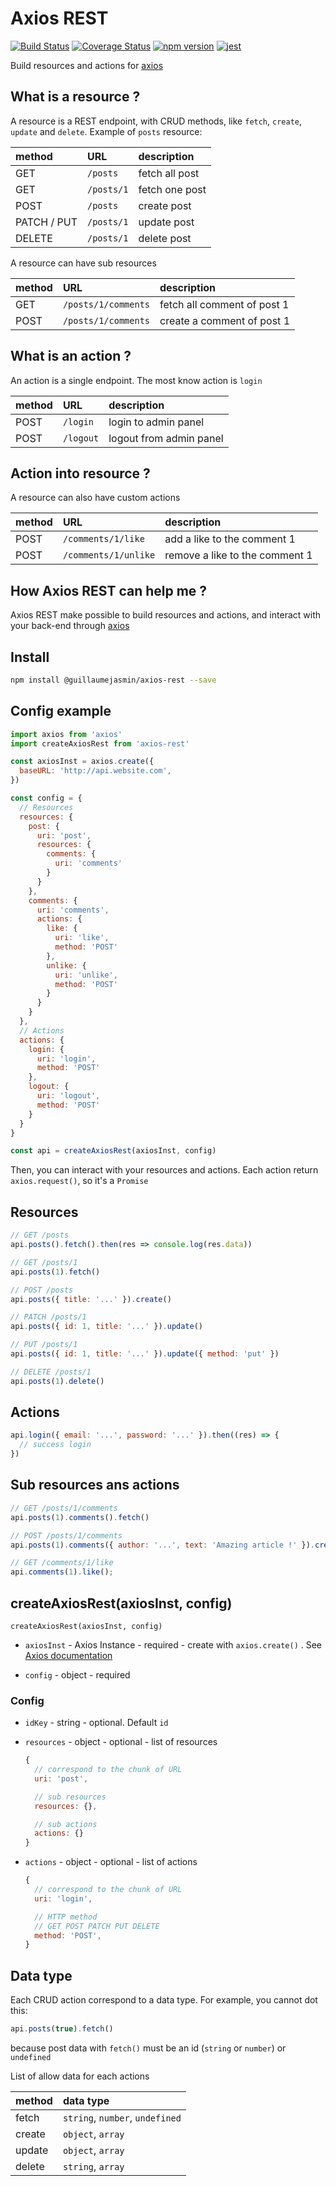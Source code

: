 # Axios REST

[![Build Status](https://travis-ci.org/GuillaumeJasmin/axios-rest.svg?branch=master)](https://travis-ci.org/GuillaumeJasmin/axios-rest)
[![Coverage Status](https://coveralls.io/repos/github/GuillaumeJasmin/axios-rest/badge.svg?branch=master)](https://coveralls.io/github/GuillaumeJasmin/axios-rest?branch=master)
[![npm version](https://img.shields.io/npm/v/@guillaumejasmin/axios-rest.svg)](https://www.npmjs.com/package/@guillaumejasmin/axios-rest)
[![jest](https://facebook.github.io/jest/img/jest-badge.svg)](https://github.com/facebook/jest)

Build resources and actions for [axios](https://github.com/axios/axios)

## What is a resource ?

A resource is a REST endpoint, with CRUD methods, like `fetch`, `create`, `update` and `delete`.
Example of `posts` resource:
<!-- ```
GET /posts
GET /posts/1
POST /posts
UPDATE /posts/1
DELETE /posts/1
``` -->

| method | URL | description |
|:-------|:------|:------|
|GET| `/posts` |fetch all post|
|GET| `/posts/1` |fetch one post|
|POST| `/posts` |create post| 
|PATCH / PUT| `/posts/1` |update post| 
|DELETE| `/posts/1` |delete post|


A resource can have sub resources

| method | URL | description |
|:-------|:------|:------|
|GET| `/posts/1/comments` | fetch all comment of post 1 |
|POST| `/posts/1/comments` | create a comment of post 1 |

## What is an action ?

An action is a single endpoint. The most know action is `login`

| method | URL | description |
|:-------|:------|:------|
| POST | `/login` | login to admin panel |
| POST | `/logout` | logout from admin panel |

## Action into resource ?

A resource can also have custom actions

| method | URL | description |
|:-------|:------|:------|
| POST | `/comments/1/like` | add a like to the comment 1 |
| POST | `/comments/1/unlike` | remove a like to the comment 1 |

## How Axios REST can help me ?
Axios REST make possible to build resources and actions, and interact with your back-end through [axios](https://github.com/axios/axios)


## Install
```bash
npm install @guillaumejasmin/axios-rest --save
```

## Config example
```js
import axios from 'axios'
import createAxiosRest from 'axios-rest'

const axiosInst = axios.create({
  baseURL: 'http://api.website.com',
})

const config = {
  // Resources
  resources: {
    post: {
      uri: 'post',
      resources: {
        comments: {
          uri: 'comments'
        }
      }
    },
    comments: {
      uri: 'comments',
      actions: {
        like: {
          uri: 'like',
          method: 'POST'
        },
        unlike: {
          uri: 'unlike',
          method: 'POST'
        }
      }
    }
  },
  // Actions
  actions: {
    login: {
      uri: 'login',
      method: 'POST'
    },
    logout: {
      uri: 'logout',
      method: 'POST'
    }
  }
}

const api = createAxiosRest(axiosInst, config)
```

Then, you can interact with your resources and actions. Each action return `axios.request()`, so it's a `Promise`

## Resources

```js
// GET /posts
api.posts().fetch().then(res => console.log(res.data))

// GET /posts/1
api.posts(1).fetch()

// POST /posts
api.posts({ title: '...' }).create()

// PATCH /posts/1
api.posts({ id: 1, title: '...' }).update()

// PUT /posts/1
api.posts({ id: 1, title: '...' }).update({ method: 'put' })

// DELETE /posts/1
api.posts(1).delete()
```

## Actions

```js
api.login({ email: '...', password: '...' }).then((res) => {
  // success login
})
```

## Sub resources ans actions

```js
// GET /posts/1/comments
api.posts(1).comments().fetch()

// POST /posts/1/comments
api.posts(1).comments({ author: '...', text: 'Amazing article !' }).create()

// GET /comments/1/like
api.comments(1).like();
```

## createAxiosRest(axiosInst, config)

`createAxiosRest(axiosInst, config)`

* `axiosInst` - Axios Instance - required - create with `axios.create()` . See [Axios documentation](https://github.com/axios/axios#axioscreateconfig)

* `config` - object - required

### Config
* `idKey` - string - optional. Default `id`
* `resources` - object - optional - list of resources
  ```js
  {
    // correspond to the chunk of URL
    uri: 'post',

    // sub resources
    resources: {},

    // sub actions
    actions: {}
  }
  ```

* `actions` - object - optional - list of actions  
  ```js
  {
    // correspond to the chunk of URL
    uri: 'login',

    // HTTP method
    // GET POST PATCH PUT DELETE
    method: 'POST',
  }
  ```


## Data type

Each CRUD action correspond to a data type. For example, you cannot dot this:
```js
api.posts(true).fetch()
```

because post data with `fetch()` must be an id (`string` or `number`) or `undefined`

List of allow data for each actions

| method | data type |
|:-------|:------|
| fetch | `string`, `number`, `undefined` |
| create | `object`, `array` |
| update | `object`, `array` |
| delete | `string`, `array` |
